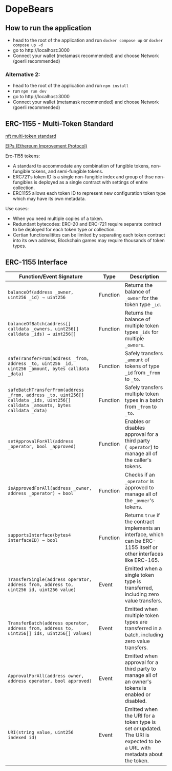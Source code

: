 # DopeBears

## How to run the application

- head to the root of the application and run `docker compose up` or `docker compose up -d`
- go to http://localhost:3000
- Connect your wallet (metamask recommended) and choose Network (goerli recommended)


### Alternative 2:
- head to the root of the application and run `npm install`
- run `npm run dev`
- go to http://localhost:3000
- Connect your wallet (metamask recommended) and choose Network (goerli recommended)



## ERC-1155 - Multi-Token Standard

[nft multi-token standard](https://ethereum.org/en/developers/docs/standards/tokens/erc-1155/)

[EIPs (Ethereum Improvement Protocol)](https://eips.ethereum.org/)

Erc-1155 tokens: 

- A standard to accommodate any combination of fungible tokens, non-fungible tokens, and semi-fungible tokens.
- ERC721's token ID is a single non-fungible index and group of thse non-fungibles is deployed as a single contract with settings of entire collection.
- ERC1155 allows each token ID to represent new configuration token type which may have its own metadata. 

Use cases: 

- When you need multiple copies of a token.
- Redundant bytecodes: ERC-20 and ERC-721 require separate contract to be deployed for each token type or collection.
- Certian functionalitites can be limited by separating each token contract into its own address, Blockchain games may require thousands of token types. 

## ERC-1155 Interface

| Function/Event Signature | Type | Description |
| ------------------------ | ---- | ----------- |
| `balanceOf(address _owner, uint256 _id) → uint256` | Function | Returns the balance of `_owner` for the token type `_id`. |
| `balanceOfBatch(address[] calldata _owners, uint256[] calldata _ids) → uint256[]` | Function | Returns the balance of multiple token types `_ids` for multiple `_owners`. |
| `safeTransferFrom(address _from, address _to, uint256 _id, uint256 _amount, bytes calldata _data)` | Function | Safely transfers `_amount` of tokens of type `_id` from `_from` to `_to`. |
| `safeBatchTransferFrom(address _from, address _to, uint256[] calldata _ids, uint256[] calldata _amounts, bytes calldata _data)` | Function | Safely transfers multiple token types in a batch from `_from` to `_to`. |
| `setApprovalForAll(address _operator, bool _approved)` | Function | Enables or disables approval for a third party (`_operator`) to manage all of the caller's tokens. |
| `isApprovedForAll(address _owner, address _operator) → bool` | Function | Checks if an `_operator` is approved to manage all of the `_owner`'s tokens. |
| `supportsInterface(bytes4 interfaceID) → bool` | Function | Returns `true` if the contract implements an interface, which can be ERC-1155 itself or other interfaces like ERC-165. |
| `TransferSingle(address operator, address from, address to, uint256 id, uint256 value)` | Event | Emitted when a single token type is transferred, including zero value transfers. |
| `TransferBatch(address operator, address from, address to, uint256[] ids, uint256[] values)` | Event | Emitted when multiple token types are transferred in a batch, including zero value transfers. |
| `ApprovalForAll(address owner, address operator, bool approved)` | Event | Emitted when approval for a third party to manage all of an owner's tokens is enabled or disabled. |
| `URI(string value, uint256 indexed id)` | Event | Emitted when the URI for a token type is set or updated. The URI is expected to be a URL with metadata about the token. |

